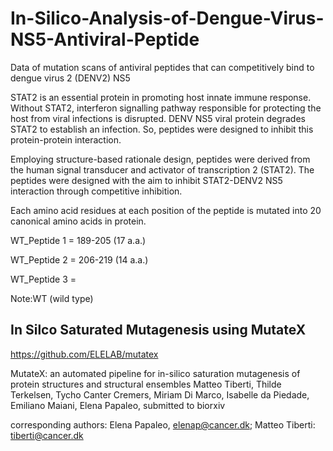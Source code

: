 # In-Silico-Analysis-of-Dengue-Virus-NS5-Antiviral-Peptide
Data of mutation scans of antiviral peptides that can competitively bind to dengue virus 2 (DENV2) NS5

STAT2 is an essential protein in promoting host innate immune response. Without STAT2, interferon signalling pathway responsible for protecting the host from viral infections is disrupted. DENV NS5 viral protein degrades STAT2 to establish an infection. So, peptides were designed to inhibit this protein-protein interaction.

Employing structure-based rationale design, peptides were derived from the human signal transducer and activator of transcription 2 (STAT2). The peptides were designed with the aim to inhibit STAT2-DENV2 NS5 interaction through competitive inhibition. 

Each amino acid residues at each position of the peptide is mutated into 20 canonical amino acids in protein. 

WT_Peptide 1 = 189-205 (17 a.a.)

WT_Peptide 2 = 206-219 (14 a.a.)

WT_Peptide 3 = 

Note:WT (wild type)

## In Silco Saturated Mutagenesis using MutateX 
https://github.com/ELELAB/mutatex

MutateX: an automated pipeline for in-silico saturation mutagenesis of protein structures and structural ensembles Matteo Tiberti, Thilde Terkelsen, Tycho Canter Cremers, Miriam Di Marco, Isabelle da Piedade, Emiliano Maiani, Elena Papaleo, submitted to biorxiv

corresponding authors: Elena Papaleo, elenap@cancer.dk; Matteo Tiberti: tiberti@cancer.dk
